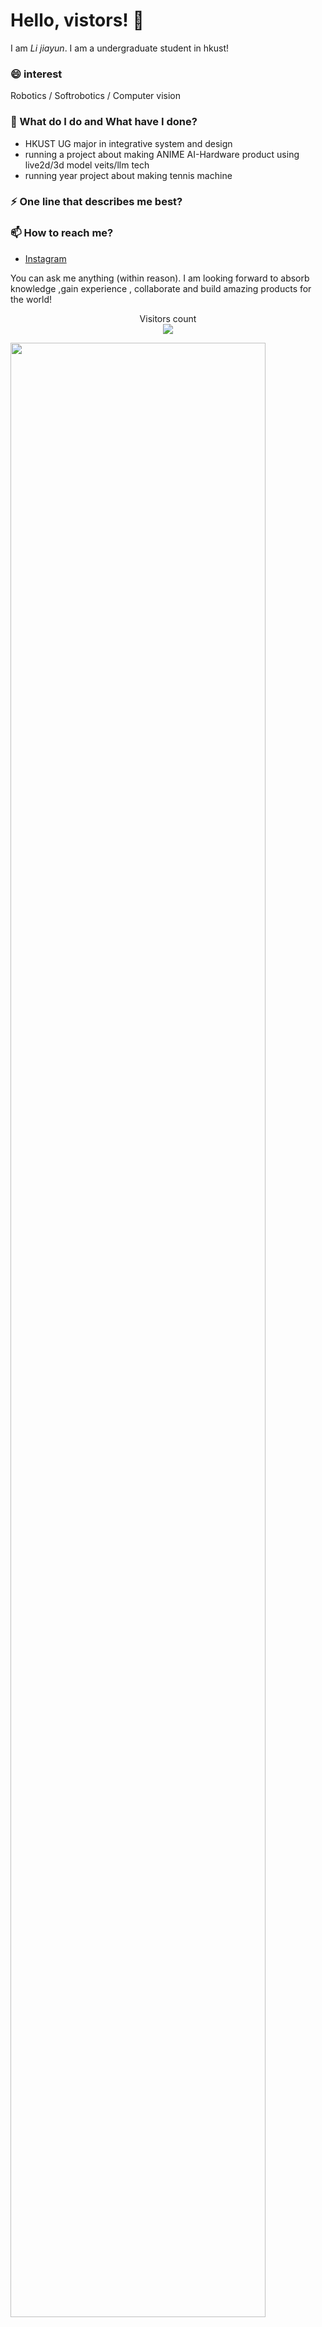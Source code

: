 # Hello, vistors! 👋

I am _Li jiayun_.  I am a undergraduate student in hkust!

### 😄 interest
Robotics / Softrobotics / Computer vision

### 🌱 What do I do and What have I done? 

- HKUST UG major in integrative system and design
- running a project about making ANIME AI-Hardware product using live2d/3d model veits/llm tech
- running year project about making tennis machine


### ⚡ One line that describes me best? 


### 📫 How to reach me?
- [Instagram]([https://www.instagram.com/jliiiiip?igsh=dHdwcmt6ZnlwOHlk&utm_source=qr]) 


You can ask me anything (within reason). I am looking forward to absorb knowledge ,gain experience , collaborate and build amazing products for the world!


<p align="center"> 
  Visitors count<br>
  <img src="https://profile-counter.glitch.me/jliip/count.svg" />
</p>

<img src="stats.gif" width="90%"><br/><br/>

***



<!--
**garimasingh128/garimasingh128** is a ✨ _special_ ✨ repository because its `README.md` (this file) appears on your GitHub profile.

Here are some ideas to get you started:

- 🔭 I’m currently working on ...
- 🌱 I’m currently learning ...
- 👯 I’m looking to collaborate on ...
- 🤔 I’m looking for help with ...
- 💬 Ask me about ...
- 📫 How to reach me: ...
- 😄 Pronouns: ...
- ⚡ Fun fact: ...
-->

